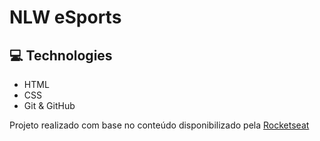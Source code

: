 # NLW eSports

## 💻 Technologies
- HTML
- CSS
- Git & GitHub

Projeto realizado com base no conteúdo disponibilizado pela 
<a href="https://www.rocketseat.com.br/explorer?utm_source=plataform&utm_medium=top_banner&utm_campaign=offer_nlw9&utm_term=organic&utm_content=conheca-o-explorer" target="_blank">
Rocketseat</a>


